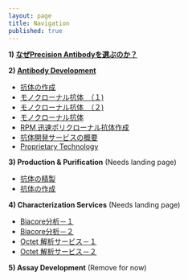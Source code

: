 ```yaml
---
layout: page
title: Navigation
published: true
---
```


**1) [なぜPrecision Antibodyを選ぶのか？](/pages/01-why-choose-precision-antibody/index.html)**


**2) [Antibody Development](/pages/14-flow-chart/)**

- [抗体の作成](/pages/08-generation-of-antibodies/)
- [モノクローナル抗体　（１)](/pages/05-monoclonal-antibody-01/)
- [モノクローナル抗体　（２)](/pages/06-monoclonal-antibody-02/)
- [モノクローナル抗体](/pages/07-monoclonal-antibody-03/)
- [RPM 迅速ポリクローナル抗体作成](/pages/04-rpm-quick-polyclonal-antibody/)
- [抗体開発サービスの概要](/pages/03-custom-antibody-services/)
- [Proprietary Technology](/pages/02/)


**3) Production & Purification** (Needs landing page)

- [抗体の精製](/pages/09-antibody-purification/)
- [抗体の作成	](/pages/08-generation-of-antibodies/)

**4) Characterization Services** (Needs landing page)

- [Biacore分析－１](/pages/10-biacore-01/)
- [Biacore分析－２](/pages/11-biacore-02/)
- [Octet 解析サービス－１](/pages/12-octet-services-01/)
- [Octet 解析サービス－２](/pages/13-octet-services-02/)

**5) Assay Development** (Remove for now)